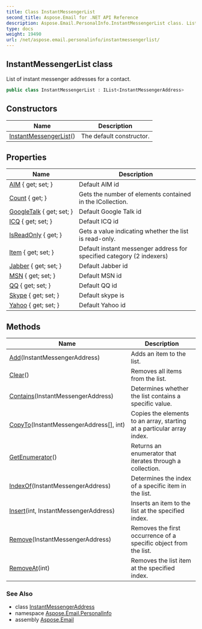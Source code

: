 ```yaml
---
title: Class InstantMessengerList
second_title: Aspose.Email for .NET API Reference
description: Aspose.Email.PersonalInfo.InstantMessengerList class. List of instant messenger addresses for a contact
type: docs
weight: 19490
url: /net/aspose.email.personalinfo/instantmessengerlist/
---
```

## InstantMessengerList class

List of instant messenger addresses for a contact.

```csharp
public class InstantMessengerList : IList<InstantMessengerAddress>
```

## Constructors

| Name | Description |
| --- | --- |
| [InstantMessengerList](instantmessengerlist/)() | The default constructor. |

## Properties

| Name | Description |
| --- | --- |
| [AIM](../../aspose.email.personalinfo/instantmessengerlist/aim/) { get; set; } | Default AIM id |
| [Count](../../aspose.email.personalinfo/instantmessengerlist/count/) { get; } | Gets the number of elements contained in the ICollection. |
| [GoogleTalk](../../aspose.email.personalinfo/instantmessengerlist/googletalk/) { get; set; } | Default Google Talk id |
| [ICQ](../../aspose.email.personalinfo/instantmessengerlist/icq/) { get; set; } | Default ICQ id |
| [IsReadOnly](../../aspose.email.personalinfo/instantmessengerlist/isreadonly/) { get; } | Gets a value indicating whether the list is read-only. |
| [Item](../../aspose.email.personalinfo/instantmessengerlist/item/) { get; set; } | Default instant messenger address for specified category (2 indexers) |
| [Jabber](../../aspose.email.personalinfo/instantmessengerlist/jabber/) { get; set; } | Default Jabber id |
| [MSN](../../aspose.email.personalinfo/instantmessengerlist/msn/) { get; set; } | Default MSN id |
| [QQ](../../aspose.email.personalinfo/instantmessengerlist/qq/) { get; set; } | Default QQ id |
| [Skype](../../aspose.email.personalinfo/instantmessengerlist/skype/) { get; set; } | Default skype is |
| [Yahoo](../../aspose.email.personalinfo/instantmessengerlist/yahoo/) { get; set; } | Default Yahoo id |

## Methods

| Name | Description |
| --- | --- |
| [Add](../../aspose.email.personalinfo/instantmessengerlist/add/)(InstantMessengerAddress) | Adds an item to the list. |
| [Clear](../../aspose.email.personalinfo/instantmessengerlist/clear/)() | Removes all items from the list. |
| [Contains](../../aspose.email.personalinfo/instantmessengerlist/contains/)(InstantMessengerAddress) | Determines whether the list contains a specific value. |
| [CopyTo](../../aspose.email.personalinfo/instantmessengerlist/copyto/)(InstantMessengerAddress[], int) | Copies the elements to an array, starting at a particular array index. |
| [GetEnumerator](../../aspose.email.personalinfo/instantmessengerlist/getenumerator/)() | Returns an enumerator that iterates through a collection. |
| [IndexOf](../../aspose.email.personalinfo/instantmessengerlist/indexof/)(InstantMessengerAddress) | Determines the index of a specific item in the list. |
| [Insert](../../aspose.email.personalinfo/instantmessengerlist/insert/)(int, InstantMessengerAddress) | Inserts an item to the list at the specified index. |
| [Remove](../../aspose.email.personalinfo/instantmessengerlist/remove/)(InstantMessengerAddress) | Removes the first occurrence of a specific object from the list. |
| [RemoveAt](../../aspose.email.personalinfo/instantmessengerlist/removeat/)(int) | Removes the list item at the specified index. |

### See Also

* class [InstantMessengerAddress](../instantmessengeraddress/)
* namespace [Aspose.Email.PersonalInfo](../../aspose.email.personalinfo/)
* assembly [Aspose.Email](../../)


